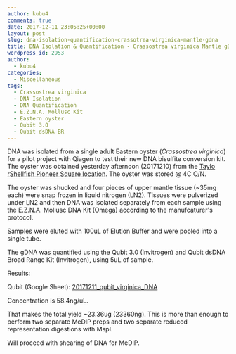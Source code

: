 ```yaml
---
author: kubu4
comments: true
date: 2017-12-11 23:05:25+00:00
layout: post
slug: dna-isolation-quantification-crassotrea-virginica-mantle-gdna
title: DNA Isolation & Quantification - Crassostrea virginica Mantle gDNA
wordpress_id: 2953
author:
  - kubu4
categories:
  - Miscellaneous
tags:
  - Crassostrea virginica
  - DNA Isolation
  - DNA Quantification
  - E.Z.N.A. Mollusc Kit
  - Eastern oyster
  - Qubit 3.0
  - Qubit dsDNA BR
---
```


DNA was isolated from a single adult Eastern oyster (_Crassostrea virginica_) for a pilot project with Qiagen to test their new DNA bisulfite conversion kit. The oyster was obtained yesterday afternoon (20171210) from the [Taylo rShellfish Pioneer Square location](httpss://www.taylorshellfishfarms.com/location/pioneer-square). The oyster was stored @ 4C O/N.

The oyster was shucked and four pieces of upper mantle tissue (~35mg each) were snap frozen in liquid nitrogen (LN2). Tissues were pulverized under LN2 and then DNA was isolated separately from each sample using the E.Z.N.A. Mollusc DNA Kit (Omega) according to the manufcaturer's protocol.

Samples were eluted with 100uL of Elution Buffer and were pooled into a single tube.

The gDNA was quantified using the Qubit 3.0 (Invitrogen) and Qubit dsDNA Broad Range Kit (Invitrogen), using 5uL of sample.

Results:

Qubit (Google Sheet): [20171211_qubit_virginica_DNA](httpss://docs.google.com/spreadsheets/d/1C35zyjc10GNtBt-7z_BBr0Z_ArCZx91H5-Mc05C4evg/edit?usp=sharing)

Concentration is 58.4ng/uL.

That makes the total yield ~23.36ug (23360ng). This is more than enough to perform two separate MeDIP preps and two separate reduced representation digestions with MspI.

Will proceed with shearing of DNA for MeDIP.
